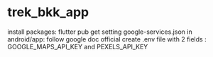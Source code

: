# trek_bkk_app
install packages: flutter pub get
setting google-services.json in android/app: follow google doc official
create .env file with 2 fields : GOOGLE_MAPS_API_KEY and PEXELS_API_KEY
